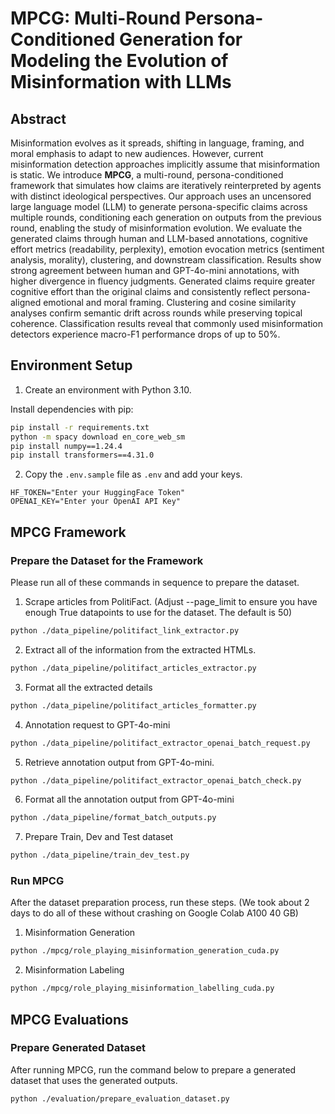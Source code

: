 # MPCG: Multi-Round Persona-Conditioned Generation for Modeling the Evolution of Misinformation with LLMs

## Abstract
Misinformation evolves as it spreads, shifting in language, framing, and moral emphasis to adapt to new audiences. However, current misinformation detection approaches implicitly assume that misinformation is static. We introduce **MPCG**, a multi-round, persona-conditioned framework that simulates how claims are iteratively reinterpreted by agents with distinct ideological perspectives. Our approach uses an uncensored large language model (LLM) to generate persona-specific claims across multiple rounds, conditioning each generation on outputs from the previous round, enabling the study of misinformation evolution. We evaluate the generated claims through human and LLM-based annotations, cognitive effort metrics (readability, perplexity), emotion evocation metrics (sentiment analysis, morality), clustering, and downstream classification. Results show strong agreement between human and GPT-4o-mini annotations, with higher divergence in fluency judgments. Generated claims require greater cognitive effort than the original claims and consistently reflect persona-aligned emotional and moral framing. Clustering and cosine similarity analyses confirm semantic drift across rounds while preserving topical coherence. Classification results reveal that commonly used misinformation detectors experience macro-F1 performance drops of up to 50%.

## Environment Setup
1. Create an environment with Python 3.10.

Install dependencies with pip:
```bash
pip install -r requirements.txt
python -m spacy download en_core_web_sm
pip install numpy==1.24.4
pip install transformers==4.31.0
```

2. Copy the `.env.sample` file as `.env` and add your keys.
```
HF_TOKEN="Enter your HuggingFace Token"
OPENAI_KEY="Enter your OpenAI API Key"
```

## MPCG Framework
### Prepare the **Dataset** for the Framework
Please run all of these commands in sequence to prepare the dataset.

1. Scrape articles from PolitiFact. (Adjust --page_limit to ensure you have enough True datapoints to use for the dataset. The default is 50)
```bash
python ./data_pipeline/politifact_link_extractor.py 
```

2. Extract all of the information from the extracted HTMLs.
```bash
python ./data_pipeline/politifact_articles_extractor.py
```

3. Format all the extracted details
```bash
python ./data_pipeline/politifact_articles_formatter.py
```

4. Annotation request to GPT-4o-mini
```bash
python ./data_pipeline/politifact_extractor_openai_batch_request.py
```

5. Retrieve annotation output from GPT-4o-mini.
```bash
python ./data_pipeline/politifact_extractor_openai_batch_check.py
```

6. Format all the annotation output from GPT-4o-mini
```bash
python ./data_pipeline/format_batch_outputs.py
```

7. Prepare Train, Dev and Test dataset 
```bash
python ./data_pipeline/train_dev_test.py
```

### Run MPCG
After the dataset preparation process, run these steps. (We took about 2 days to do all of these without crashing on Google Colab A100 40 GB)

1. Misinformation Generation
```bash
python ./mpcg/role_playing_misinformation_generation_cuda.py
```

2. Misinformation Labeling
```bash
python ./mpcg/role_playing_misinformation_labelling_cuda.py
```

## MPCG Evaluations
### Prepare Generated Dataset
After running MPCG, run the command below to prepare a generated dataset that uses the generated outputs.
```bash
python ./evaluation/prepare_evaluation_dataset.py
```

